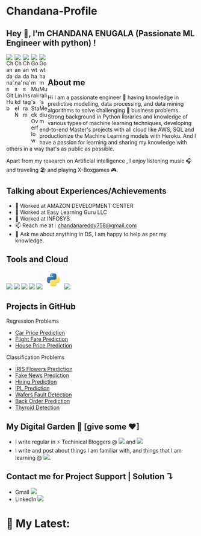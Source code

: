 # Chandana-Profile
Hey 👋, I’m **CHANDANA ENUGALA** (Passionate ML Engineer with python) !
-------------------------------------------------------------------------
<a href="https://github.com/chandanareddy-enugala">
<img align="left" alt="Chandana's GitHub" width="22px" src="http://cdn.onlinewebfonts.com/svg/img_326384.png" />
</a>
<a href="https://www.linkedin.com/in/chandana-enugala-6bb102135/">
<img align="left" alt="Chandana's LinkdeIN" width="22px" src="https://cdn.jsdelivr.net/npm/simple-icons@v3/icons/linkedin.svg" />
</a>
<a href="https://www.instagram.com/chandana.enugala/">
  <img align="left" alt="Chandana's Instagram" width="22px" src="https://cdn.jsdelivr.net/npm/simple-icons@v3/icons/instagram.svg" />
</a>
<a href="https://stackoverflow.com/">
  <img align="left" alt="Gowtham Murali's StackOverflow" width="22px" src="https://cdn.jsdelivr.net/npm/simple-icons@v3/icons/stackoverflow.svg" />
</a>
<a href="https://medium.com/">
  <img align="left" alt="Gowtham Murali's Medium" width="22px" src="https://cdn.jsdelivr.net/npm/simple-icons@v3/icons/medium.svg" />
</a>
<br />
<br />


**About me**
------------
Hi I am a passionate engineer 👨 having knowledge in predictive modelling, data processing, and data mining algorithms to solve challenging 🚀 business problems. Strong background in Python libraries and knowledge of various types of machine learning techniques, developing end-to-end Master's projects with all cloud like AWS, SQL and productionize the Machine Learning models with Heroku. And I have a passion for learning and sharing my knowledge with others in a way that's as public as possible.

Apart from my research on Artificial intelligence , I enjoy listening music 🎧 and traveling 🏖️ and playing X-Boxgames 🎮.


**Talking about Experiences/Achievements**
------------------------------------------
- 🥇 Worked at AMAZON DEVELOPMENT CENTER
- 🥇 Worked at Easy Learning Guru LLC
- 🥇 Worked at INFOSYS
- 📫 Reach me at : chandanareddy758@gmail.com
- 💬 Ask me about anything in DS, I am happy to help as per my knowledge.


**Tools and Cloud**
-------------------
<code><img height="20" src="https://raw.githubusercontent.com/aniruddhachoudhury/Credit-Risk-Model/master/1024px-Microsoft_Azure_Logo.svg.png"></code>
<code><img height="20" src="https://github.com/aniruddhachoudhury/Credit-Risk-Model/blob/master/Pytorch_logo.png"></code>
<code><img height="50" src="https://github.com/aniruddhachoudhury/Credit-Risk-Model/blob/master/logo.png"></code>
<code><img height="30" src="https://github.com/aniruddhachoudhury/Credit-Risk-Model/blob/master/social_default-1d3b50b1eba4c2b06244425ff0c49570.jpg"></code>
<code><img height="30" src="https://github.com/aniruddhachoudhury/Credit-Risk-Model/blob/master/horizontal-logo-monochromatic-white.png"></code>
<code><img height="50" src="https://raw.githubusercontent.com/github/explore/80688e429a7d4ef2fca1e82350fe8e3517d3494d/topics/python/python.png"></code>
<code><img height="40" src="https://github.com/aniruddhachoudhury/Credit-Risk-Model/blob/master/hM6lnfw8_400x400.jpg"></code>

**Projects in GitHub**
--------------------------------
Regression Problems
- [Car Price Prediction](https://github.com/chandanareddy-enugala/Car_Price_Prediction)
- [Flight Fare Prediction](https://github.com/chandanareddy-enugala/Flight_Fare_Prediction)
- [House Price Prediction](https://github.com/chandanareddy-enugala/House_Price_Prediction)

Classification Problems
- [IRIS Flowers Prediction](https://github.com/chandanareddy-enugala/IRIS_Flowers_Prediction)
- [Fake News Prediction](https://github.com/chandanareddy-enugala/Fake_News_Prediction)
- [Hiring Prediction](https://github.com/chandanareddy-enugala/Hiring_Prediction)
- [IPL Prediction](https://github.com/chandanareddy-enugala/IPL_Match_Prediction)
- [Wafers Fault Detection](https://github.com/chandanareddy-enugala/Wafers_Fault_Detection)
- [Back Order Prediction](https://github.com/chandanareddy-enugala/Back_Order_Prediction)
- [Thyroid Detection](https://github.com/chandanareddy-enugala/Thyroid_Detection_Project)


**My Digital Garden 🌱** [give some ♥]
--------------------------------------------
- I write regular in ⚡️ Techinical Bloggers @ [<code><img height="10" src="https://cdn.inblog.in/user/assets/img/logo.png"></code>](https://inblog.in/) and [<code><img height="20" src="https://cdn.jsdelivr.net/npm/simple-icons@v3/icons/medium.svg"></code>](https://medium.com/)
- I write and post about things I am familiar with, and things that I am learning @ [<code><img height="20" src="https://cdn.jsdelivr.net/npm/simple-icons@v3/icons/linkedin.svg"></code>](https://www.linkedin.com/in/chandana-enugala-6bb102135/). 


**Contact me for Project Support | Solution** ↴ 
-----------------------------------------------
- Gmail [<code><img height="20" src="https://image.similarpng.com/thumbnail/2020/12/Gmail-logo-design-on-transparent-background-PNG.png"></code>](chandanareddy758@gmail.com)
- LinkedIn [<code><img height="20" src="https://cdn.jsdelivr.net/npm/simple-icons@v3/icons/linkedin.svg"></code>](https://www.linkedin.com/in/chandana-enugala-6bb102135/)

📕 My Latest:
=============

<!---
gowthamds136/gowthamds136 is a ✨ special ✨ repository because its `README.md` (this file) appears on your GitHub profile.
You can click the Preview link to take a look at your changes.
--->

